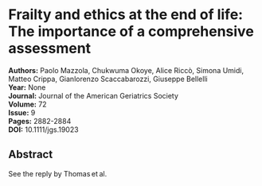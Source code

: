 # Frailty and ethics at the end of life: The importance of a comprehensive assessment

**Authors:** Paolo Mazzola, Chukwuma Okoye, Alice Riccò, Simona Umidi, Matteo Crippa, Gianlorenzo Scaccabarozzi, Giuseppe Bellelli  
**Year:** None  
**Journal:** Journal of the American Geriatrics Society  
**Volume:** 72  
**Issue:** 9  
**Pages:** 2882-2884  
**DOI:** 10.1111/jgs.19023  

## Abstract
See the reply by Thomas et al.

